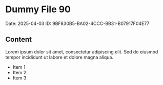 # Dummy File 90

Date: 2025-04-03
ID: 9BF830B5-BA02-4CCC-BB31-B07917F04E77

## Content

Lorem ipsum dolor sit amet, consectetur adipiscing elit.
Sed do eiusmod tempor incididunt ut labore et dolore magna aliqua.

* Item 1
* Item 2
* Item 3

